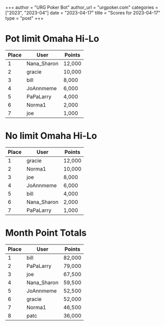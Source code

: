 +++
author = "URG Poker Bot"
author_url = "urgpoker.com"
categories = ["2023", "2023-04"]
date = "2023-04-17"
title = "Scores for 2023-04-17"
type = "post"
+++
# Pot limit Omaha Hi-Lo

| Place | User | Points |
|-------|------|--------|
| 1 | Nana_Sharon | 12,000 |
| 2 | gracie | 10,000 |
| 3 | bill | 8,000 |
| 4 | JoAnnmeme | 6,000 |
| 5 | PaPaLarry | 4,000 |
| 6 | Norma1 | 2,000 |
| 7 | joe | 1,000 |

# No limit Omaha Hi-Lo

| Place | User | Points |
|-------|------|--------|
| 1 | gracie | 12,000 |
| 2 | Norma1 | 10,000 |
| 3 | joe | 8,000 |
| 4 | JoAnnmeme | 6,000 |
| 5 | bill | 4,000 |
| 6 | Nana_Sharon | 2,000 |
| 7 | PaPaLarry | 1,000 |

# Month Point Totals

| Place | User | Points |
|-------|------|--------|
| 1 | bill | 82,000 |
| 2 | PaPaLarry | 79,000 |
| 3 | joe | 67,500 |
| 4 | Nana_Sharon | 59,500 |
| 5 | JoAnnmeme | 52,500 |
| 6 | gracie | 52,000 |
| 7 | Norma1 | 46,500 |
| 8 | patc | 36,000 |
